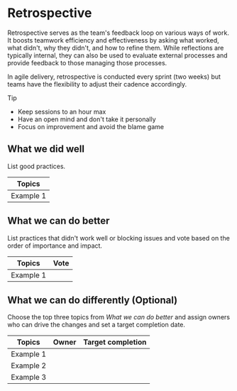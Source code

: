 # Retrospective

Retrospective serves as the team's feedback loop on various ways of work. It boosts teamwork efficiency and effectiveness by asking what worked, what didn't, why they didn't, and how to refine them. While reflections are typically internal, they can also be used to evaluate external processes and provide feedback to those managing those processes.

In agile delivery, retrospective is conducted every sprint (two weeks) but teams have the flexibility to adjust their cadence accordingly.

> [!TIP]
> - Keep sessions to an hour max
> - Have an open mind and don't take it personally
> - Focus on improvement and avoid the blame game

## What we did well

List good practices.

| Topics    |
| --------- |
| Example 1 |



## What we can do better

List practices that didn't work well or blocking issues and vote based on the order of importance and impact.

| Topics    | Vote |
| --------- | ---- |
| Example 1 |      |


## What we can do differently (Optional)

Choose the top three topics from *What we can do better* and assign owners who can drive the changes and set a target completion date.

| Topics    | Owner | Target completion |
| --------- | ----- | ----------------- |
| Example 1 |       |                   |
| Example 2 |       |                   |
| Example 3 |       |                   |